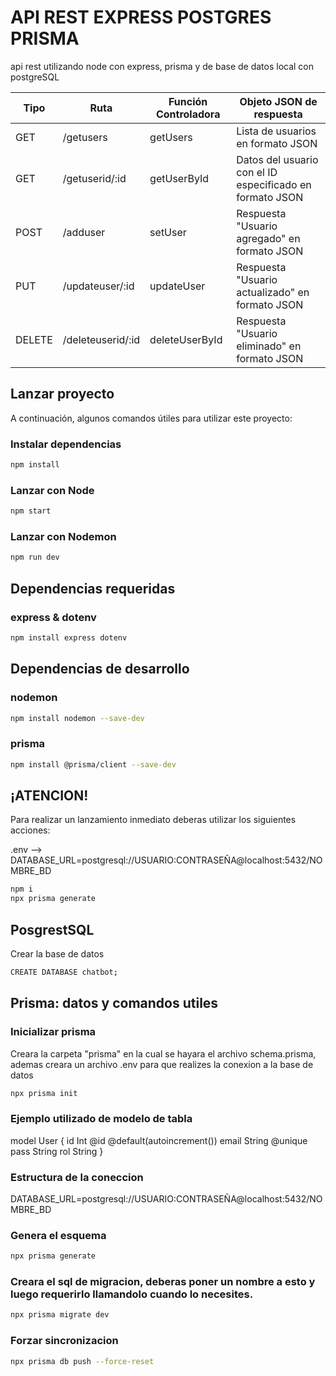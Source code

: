 # API REST EXPRESS POSTGRES PRISMA

api rest utilizando node con express, prisma y de base de datos local con postgreSQL

| Tipo   | Ruta                        | Función Controladora | Objeto JSON de respuesta                                       |
|--------|-----------------------------|----------------------|--------------------------------------------------------------|
| GET    | /getusers                   | getUsers             | Lista de usuarios en formato JSON                            |
| GET    | /getuserid/:id              | getUserById          | Datos del usuario con el ID especificado en formato JSON    |
| POST   | /adduser                    | setUser              | Respuesta "Usuario agregado" en formato JSON                 |
| PUT    | /updateuser/:id             | updateUser           | Respuesta "Usuario actualizado" en formato JSON              |
| DELETE | /deleteuserid/:id           | deleteUserById      | Respuesta "Usuario eliminado" en formato JSON                |


## Lanzar proyecto

A continuación, algunos comandos útiles para utilizar este proyecto:

### Instalar dependencias
```bash
npm install  
```

### Lanzar con Node
```bash
npm start  
```

### Lanzar con Nodemon
```bash
npm run dev  
```

## Dependencias requeridas

### express & dotenv
```bash
npm install express dotenv  
```

## Dependencias de desarrollo

### nodemon
```bash
npm install nodemon --save-dev  
```

### prisma
```bash
npm install @prisma/client --save-dev  
```

## ¡ATENCION!
Para realizar un lanzamiento inmediato deberas utilizar los siguientes acciones:

.env --> DATABASE_URL=postgresql://USUARIO:CONTRASEÑA@localhost:5432/NOMBRE_BD

```bash
npm i
npx prisma generate
```

## PosgrestSQL

Crear la base de datos
```bash
CREATE DATABASE chatbot;
```

## Prisma: datos y comandos utiles

### Inicializar prisma
Creara la carpeta "prisma" en la cual se hayara el archivo schema.prisma, ademas creara un archivo .env para que realizes la conexion a la base de datos
```bash
npx prisma init
```

### Ejemplo utilizado de modelo de tabla
model User {
  id       Int      @id @default(autoincrement())
  email    String   @unique
  pass     String
  rol      String
}

### Estructura de la coneccion
DATABASE_URL=postgresql://USUARIO:CONTRASEÑA@localhost:5432/NOMBRE_BD

### Genera el esquema
```bash
npx prisma generate
```

### Creara el sql de migracion, deberas poner un nombre a esto y luego requerirlo llamandolo cuando lo necesites.
```bash
npx prisma migrate dev
```

### Forzar sincronizacion
```bash
npx prisma db push --force-reset
```